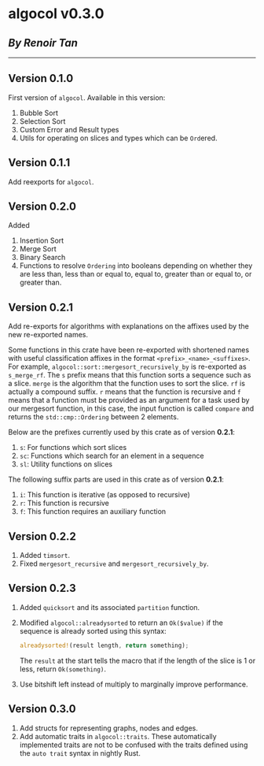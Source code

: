 # algocol v0.3.0

## *By Renoir Tan*

--------------------------------------------------------------------------------

## Version 0.1.0

First version of `algocol`. Available in this version:

1. Bubble Sort
2. Selection Sort
3. Custom Error and Result types
4. Utils for operating on slices and types which can be `Ord`ered.

## Version 0.1.1

Add reexports for `algocol`.

## Version 0.2.0

Added

1. Insertion Sort
2. Merge Sort
3. Binary Search
4. Functions to resolve `Ordering` into booleans depending on whether they are
less than, less than or equal to, equal to, greater than or equal to, or
greater than.

## Version 0.2.1

Add re-exports for algorithms with explanations on the affixes used by the
new re-exported names.

Some functions in this crate have been re-exported with shortened names
with useful classification affixes in the format `<prefix>_<name>_<suffixes>`.
For example, `algocol::sort::mergesort_recursively_by` is re-exported as
`s_merge_rf`. The `s` prefix means that this function sorts a sequence
such as a slice. `merge` is the algorithm that the function uses to sort
the slice. `rf` is actually a compound suffix. `r` means that the function
is recursive and `f` means that a function must be provided as an
argument for a task used by our mergesort function, in this case, the
input function is called `compare` and returns the `std::cmp::Ordering`
between 2 elements.

Below are the prefixes currently used by this crate as of version **0.2.1**:

1. `s`: For functions which sort slices
2. `sc`: Functions which search for an element in a sequence
3. `sl`: Utility functions on slices

The following suffix parts are used in this crate as of version **0.2.1**:

1. `i`: This function is iterative (as opposed to recursive)
2. `r`: This function is recursive
3. `f`: This function requires an auxiliary function

## Version 0.2.2

1. Added `timsort`.
2. Fixed `mergesort_recursive` and `mergesort_recursively_by`.

## Version 0.2.3

1. Added `quicksort` and its associated `partition` function.
2. Modified `algocol::alreadysorted` to return an `Ok($value)` if the
   sequence is already sorted using this syntax:

   ```rust
   alreadysorted!(result length, return something);
   ```

   The `result` at the start tells the macro that if the length of the slice
   is 1 or less, return `Ok(something)`.
3. Use bitshift left instead of multiply to marginally improve performance.

## Version 0.3.0

1. Add structs for representing graphs, nodes and edges.
2. Add automatic traits in `algocol::traits`. These automatically implemented
   traits are not to be confused with the traits defined using the `auto trait`
   syntax in nightly Rust.
